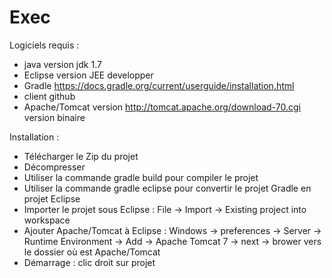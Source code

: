 # Exec

Logiciels requis :
- java version jdk 1.7
- Eclipse version JEE developper
- Gradle https://docs.gradle.org/current/userguide/installation.html
- client github
- Apache/Tomcat version http://tomcat.apache.org/download-70.cgi version binaire

Installation :
- Télécharger le Zip du projet
- Décompresser
- Utiliser la commande  gradle build  pour compiler le projet
- Utiliser la commande  gradle eclipse  pour convertir le projet Gradle en projet Eclipse
- Importer le projet sous Eclipse : File -> Import -> Existing project into workspace
- Ajouter Apache/Tomcat à Eclipse : Windows -> preferences -> Server -> Runtime Environment -> Add -> Apache Tomcat 7 -> next -> brower vers le dossier où est Apache/Tomcat
- Démarrage : clic droit sur projet 
